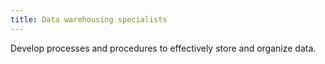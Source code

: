 ```yaml
---
title: Data warehousing specialists
---
```

Develop processes and procedures to effectively store and organize data.